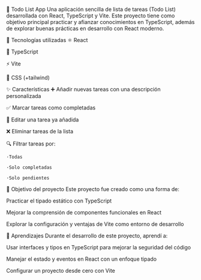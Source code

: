 📝 Todo List App
Una aplicación sencilla de lista de tareas (Todo List) desarrollada con React, TypeScript y Vite.
Este proyecto tiene como objetivo principal practicar y afianzar conocimientos en TypeScript, además de explorar buenas prácticas en desarrollo con React moderno.

🚀 Tecnologías utilizadas
⚛️ React

💬 TypeScript

⚡ Vite

🎨 CSS (+tailwind)

✨ Características
➕ Añadir nuevas tareas con una descripción personalizada

✅ Marcar tareas como completadas

📝 Editar una tarea ya añadida

❌ Eliminar tareas de la lista

🔍 Filtrar tareas por:

    ·Todas

    ·Solo completadas

    ·Solo pendientes

🎯 Objetivo del proyecto
Este proyecto fue creado como una forma de:

Practicar el tipado estático con TypeScript

Mejorar la comprensión de componentes funcionales en React

Explorar la configuración y ventajas de Vite como entorno de desarrollo

🧠 Aprendizajes
Durante el desarrollo de este proyecto, aprendí a:

Usar interfaces y tipos en TypeScript para mejorar la seguridad del código

Manejar el estado y eventos en React con un enfoque tipado

Configurar un proyecto desde cero con Vite
